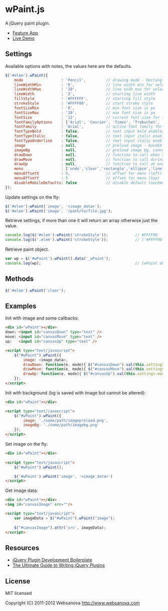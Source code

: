 # wPaint.js

A jQuery paint plugin.

 - [Feature App](http://pixanova.com)
 - [Live Demo](http://www.websanova.com/plugins/paint/html5)


## Settings

Available options with notes, the values here are the defaults.

```javascript
$('#elem').wPaint({
    mode                 : 'Pencil',         // drawing mode - Rectangle, Ellipse, Line, Pencil, Eraser
    lineWidthMin         : '0',              // line width min for select drop down
    lineWidthMax         : '10',             // line widh max for select drop down
    lineWidth            : '2',              // starting line width
    fillStyle            : '#FFFFFF',        // starting fill style
    strokeStyle          : '#FFFF00',        // start stroke style
    fontSizeMin          : '8',              // min font size in px
    fontSizeMax          : '20',             // max font size in px
    fontSize             : '12',             // current font size for text input
    fontFamilyOptions    : ['Arial', 'Courier', 'Times', 'Trebuchet', 'Verdana'],
    fontFamily           : 'Arial',          // active font family for text input
    fontTypeBold         : false,            // text input bold enable/disable
    fontTypeItalic       : false,            // text input italic enable/disable
    fontTypeUnderline    : false,            // text input italic enable/disable
    image                : null,             // preload image - base64 encoded data
    imageBg              : null,             // preload image bg, cannot be altered but saved with image
    drawDown             : null,             // function to call when start a draw
    drawMove             : null,             // function to call during a draw
    drawUp               : null,             // function to call at end of draw
    menu                 : ['undo','clear','rectangle','ellipse','line','pencil','text','eraser','fillColor','lineWidth','strokeColor'], // menu items - appear in order they are set
    menuOffsetX          : 5,                // offset for menu (left)
    menuOffsetY          : 5                 // offset for menu (top)
    disableMobileDefaults: false             // disable default touchmove events for mobile (will prevent flipping between tabs and scrolling)
});
```

Update settings on the fly:

```javascript
$('#elem').wPaint('image', '<image_data>');
$('#elem').wPaint('image', '/path/to/file.jpg');
```

Retrieve settings, if more than one it will return an array otherwise just the value.

```javascript
console.log($('#elem').wPaint('strokeStyle'));            // #FFFF00
console.log($('.elem').wPaint('strokeStyle'));            // ['#FFFF00', '#FFFF00']
```

Retrieve paint object.

```javascript
var wp = $('#wPaint').wPaint().data('_wPaint');
console.log(wp);                                          // {wPaint object}
```


## Methods

```javascript
$('#elem').wPaint('clear');
```


## Examples

Init with image and some callbacks:

```html
<div id="wPaint"></div>
down: <input id="canvasDown" type="text" />
move: <input id="canvasMove" type="text" />
up:   <input id="canvasUp" type="text" />

<script type="text/javascript">
    $("#wPaint").wPaint({
        image: <image_data>,
        drawDown: function(e, mode){ $("#canvasDown").val(this.settings.mode + ": " + e.pageX + ',' + e.pageY); },
        drawMove: function(e, mode){ $("#canvasMove").val(this.settings.mode + ": " + e.pageX + ',' + e.pageY); },
        drawUp: function(e, mode){ $("#canvasUp").val(this.settings.mode + ": " + e.pageX + ',' + e.pageY); }
    });
</script>
```

Init with background (bg is saved with image but cannot be altered):

```html
<div id="wPaint"></div>

<script type="text/javascript">
    $("#wPaint").wPaint({
        image: './some/path/imagepreload.png',
        imageBg: './some/path/imagebg.png'
    });
</script>
```

Set image on the fly:

```html
<div id="wPaint"></div>
    
<script type="text/javascript">
    $("#wPaint").wPaint();

    $('#wPaint').wPaint('image', '<image_data>')
</script>
```

Get image data:

```html
<div id="wPaint"></div>
<img id="canvasImage" src=""/>

<script type="text/javascript">
    var imageData = $("#wPaint").wPaint("image");
            
    $("#canvasImage").attr('src', imageData);
</script>
```


## Resources

* [jQuery Plugin Development Boilerplate](http://www.websanova.com/tutorials/jquery/jquery-plugin-development-boilerplate)
* [The Ultimate Guide to Writing jQuery Plugins](http://www.websanova.com/tutorials/jquery/the-ultimate-guide-to-writing-jquery-plugins)


## License

MIT licensed

Copyright (C) 2011-2012 Websanova http://www.websanova.com